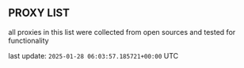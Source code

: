 ## PROXY LIST

all proxies in this list were collected from open sources and tested for functionality

last update: `2025-01-28 06:03:57.185721+00:00` UTC